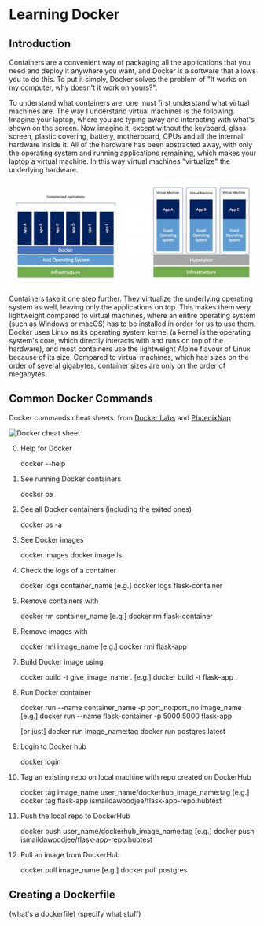 # Learning Docker

## Introduction

Containers are a convenient way of packaging all the applications that you need and deploy it anywhere you want, and Docker is a software that allows you to do this. To put it simply, Docker solves the problem of "It works on my computer, why doesn't it work on yours?". 

To understand what containers are, one must first understand what virtual machines are. The way I understand virtual machines is the following. Imagine your laptop, where you are typing away and interacting with what's shown on the screen. Now imagine it, except without the keyboard, glass screen, plastic covering, battery, motherboard, CPUs and all the internal hardware inside it. All of the hardware has been abstracted away, with only the operating system and running applications remaining, which makes your laptop a virtual machine. In this way virtual machines "virtualize" the underlying hardware.

![Virtual Machines and Containers Comparison](images/vms_vs_containers.jpg "Comparison between VMs and Containers (from SDxCentral)")

Containers take it one step further. They virtualize the underlying operating system as well, leaving only the applications on top. This makes them very lightweight compared to virtual machines, where an entire operating system (such as Windows or macOS) has to be installed in order for us to use them. Docker uses Linux as its operating system kernel (a kernel is the operating system's core, which directly interacts with and runs on top of the hardware), and most containers use the lightweight Alpine flavour of Linux because of its size. Compared to virtual machines, which has sizes on the order of several gigabytes, container sizes are only on the order of megabytes.

## Common Docker Commands

Docker commands cheat sheets: from [Docker Labs](https://dockerlabs.collabnix.com/docker/cheatsheet/) and [PhoenixNap](https://phoenixnap.com/kb/list-of-docker-commands-cheat-sheet)

![Docker cheat sheet](https://phoenixnap.com/kb/wp-content/uploads/2021/04/docker-commands-cheatsheet-webpage.jpg "Docker cheat sheet")

0. Help for Docker

    docker --help

1. See running Docker containers

    docker ps

2. See all Docker containers (including the exited ones)

    docker ps -a

3. See Docker images

    docker images
    docker image ls

4. Check the logs of a container

    docker logs container_name
    [e.g.] docker logs flask-container

5. Remove containers with 

    docker rm container_name
    [e.g.] docker rm flask-container

6. Remove images with 

    docker rmi image_name
    [e.g.] docker rmi flask-app

7. Build Docker image using

    docker build -t give_image_name .
    [e.g.] docker build -t flask-app .

8. Run Docker container

    docker run --name container_name -p port_no:port_no image_name
    [e.g.] docker run --name flask-container -p 5000:5000 flask-app 

    [or just] docker run image_name:tag
    docker run postgres:latest

9. Login to Docker hub

    docker login

10. Tag an existing repo on local machine with repo created on DockerHub

    docker tag image_name user_name/dockerhub_image_name:tag
    [e.g.] docker tag flask-app ismaildawoodjee/flask-app-repo:hubtest

11. Push the local repo to DockerHub

    docker push user_name/dockerhub_image_name:tag
    [e.g.] docker push ismaildawoodjee/flask-app-repo:hubtest

12. Pull an image from DockerHub

    docker pull image_name
    [e.g.] docker pull postgres

## Creating a Dockerfile

(what's a dockerfile)
(specify what stuff)